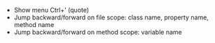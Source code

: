 - Show menu Ctrl+' (quote)
- Jump backward/forward on file scope: class name, property name, method name
- Jump backward/forward on method scope: variable name



